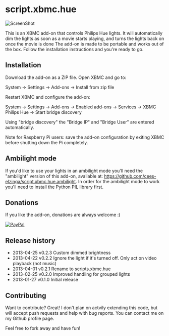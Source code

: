 script.xbmc.hue
===============

![ScreenShot](http://meethue.files.wordpress.com/2013/01/plugin2.png?w=400)

This is an XBMC add-on that controls Philips Hue lights. It will automatically dim the lights as soon as a movie starts playing, and turns the lights back on once the movie is done The add-on is made to be portable and works out of the box. Follow the installation instructions and you're ready to go.

Installation
------------

Download the add-on as a ZIP file. Open XBMC and go to:

System -> Settings -> Add-ons -> Install from zip file

Restart XBMC and configure the add-on:

System -> Settings -> Add-ons -> Enabled add-ons -> Services -> XBMC Philips Hue -> Start bridge discovery

Using "bridge discovery" the "Bridge IP" and "Bridge User" are entered automatically.

Note for Raspberry Pi users: save the add-on configuration by exiting XBMC before shutting down the Pi completely.

Ambilight mode
--------------

If you'd like to use your lights in an ambilight mode you'll need the "ambilight" version of this add-on, available at: https://github.com/cees-elzinga/script.xbmc.hue.ambilight. In order for the ambilight mode to work you'll need to install the Python PIL library first.

Donations
---------
If you like the add-on, donations are always welcome :)

[![PayPal]( https://www.paypalobjects.com/en_US/i/btn/btn_donate_LG.gif)](https://www.paypal.com/cgi-bin/webscr?cmd=_donations&business=48ZKAZK6QHNGJ&lc=NL&item_name=script%2exbmc%2ehue&currency_code=EUR)

Release history
---------------
  * 2013-04-25 v0.2.3 Custom dimmed brightness
  * 2013-04-22 v0.2.2 Ignore the light if it's turned off. Only act on video playback (not music)
  * 2013-04-01 v0.2.1 Rename to scripts.xbmc.hue
  * 2013-02-25 v0.2.0 Improved handling for grouped lights
  * 2013-01-27 v0.1.0 Initial release 

Contributing
------------

Want to contribute? Great! I don't plan on actvily extending this code, but will accept push requests and help with bug reports. You can contact me on my Github profile page.

Feel free to fork away and have fun!

